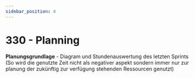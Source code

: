 ```yaml
---
sidebar_position: 4
---
```


# 330 - Planning

**Planungsgrundlage** - Diagram und Stundenauswertung des letzten Sprints
(So wird die genutzte Zeit nicht als negativer aspekt sondern immer nur zur planung der zukünftig zur verfügung stehenden Ressourcen genutzt)
